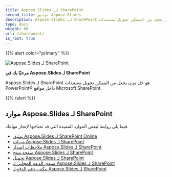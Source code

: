 ```yaml
---
title: Aspose.Slides لـ SharePoint
second_title: توثيق Aspose.Slides
description: Aspose.Slides لـ SharePoint هو حل مرن يجعل من الممكن تحويل مستندات PowerPoint® داخل مواقع Microsoft SharePoint.
type: docs
weight: 60
url: /sharepoint/
is_root: true
---
```


{{% alert color="primary" %}}

![Aspose.Slides لـ SharePoint](home_1.png)

**مرحبًا بك في Aspose.Slides لـ SharePoint**

Aspose.Slides لـ SharePoint هو حل مرن يجعل من الممكن تحويل مستندات PowerPoint® داخل مواقع Microsoft SharePoint.

{{% /alert %}}

## **موارد Aspose.Slides لـ SharePoint**

فيما يلي روابط لبعض الموارد المفيدة التي قد تحتاجها لإنجاز مهامك.

- [توثيق Aspose.Slides لـ SharePoint Online](/slides/sharepoint/)
- [ميزات Aspose.Slides لـ SharePoint](/slides/sharepoint/features/)
- [ملاحظات إصدار Aspose.Slides لـ SharePoint](https://releases.aspose.com/slides/sharepoint/release-notes/)
- [صفحة منتج Aspose.Slides لـ SharePoint](https://products.aspose.com/slides/sharepoint/)
- [تحميل Aspose.Slides لـ SharePoint](https://releases.aspose.com/slides/sharepoint/)
- [منتدى الدعم المجاني لـ Aspose.Slides لـ SharePoint](https://forum.aspose.com/c/slides/11)
- [مكتب دعم الدفع لـ Aspose.Slides لـ SharePoint](https://helpdesk.aspose.com/)
